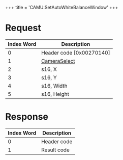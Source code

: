 +++
title = 'CAMU:SetAutoWhiteBalanceWindow'
+++

# Request

| Index Word | Description                                             |
|------------|---------------------------------------------------------|
| 0          | Header code \[0x00270140\]                              |
| 1          | [CameraSelect](Camera_Services#CameraSelect "wikilink") |
| 2          | s16, X                                                  |
| 3          | s16, Y                                                  |
| 4          | s16, Width                                              |
| 5          | s16, Height                                             |

# Response

| Index Word | Description |
|------------|-------------|
| 0          | Header code |
| 1          | Result code |